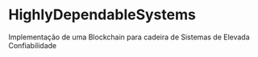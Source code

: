 # HighlyDependableSystems
Implementação de uma Blockchain para cadeira de Sistemas de Elevada Confiabilidade
